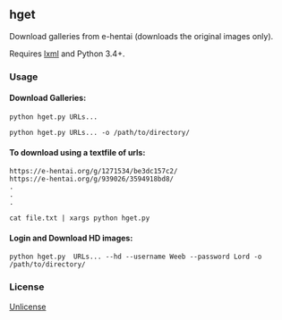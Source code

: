 ## hget 

Download galleries from e-hentai (downloads the original images
only).

Requires [lxml](https://lxml.de/installation.html) and Python 3.4+.

### Usage

#### Download Galleries:

```
python hget.py URLs...

python hget.py URLs... -o /path/to/directory/
```

#### To download using a textfile of urls:

```
https://e-hentai.org/g/1271534/be3dc157c2/
https://e-hentai.org/g/939026/3594918bd8/
.
.
.
```

```
cat file.txt | xargs python hget.py
```

#### Login and Download HD images:

```
python hget.py  URLs... --hd --username Weeb --password Lord -o /path/to/directory/
```


### License

[Unlicense](LICENSE)
